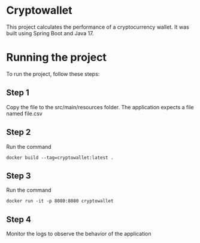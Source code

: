 # Cryptowallet
This project calculates the performance of a cryptocurrency wallet. It was built using Spring Boot and Java 17.

# Running the project
To run the project, follow these steps:

## Step 1
Copy the file to the src/main/resources folder. The application expects a file named file.csv

## Step 2
Run the command
```
docker build --tag=cryptowallet:latest .
```

## Step 3
Run the command
```
docker run -it -p 8080:8080 cryptowallet
```

## Step 4
Monitor the logs to observe the behavior of the application
